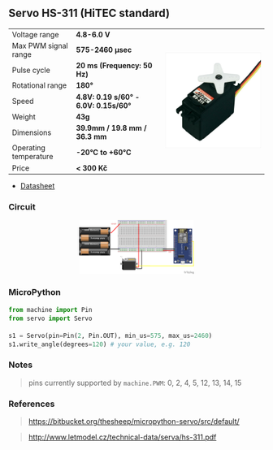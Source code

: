 ## Servo HS-311 (HiTEC standard)

<table border="0" width="100%"><tr><td width="25%">Voltage range</td><td width="35%"><b>4.8-6.0 V</b></td>
<td rowspan=9 width="40%" align="right"><img src="../../.img/servo_hs311.jpg" width="200px" /></td></tr>
<tr><td>Max PWM signal range</td><td><b>575-2460 &microsec</b></td></tr>
<tr><td>Pulse cycle</td><td><b>20 ms (Frequency: 50 Hz)</b></td></tr>
<tr><td>Rotational range</td><td><b>180°</b></td></tr>
<tr><td>Speed</td><td><b>4.8V: 0.19 s/60° - 6.0V: 0.15s/60°</b></td></tr>
<tr><td>Weight</td><td><b>43g</b></td></tr>
<tr><td>Dimensions</td><td><b>39.9mm / 19.8 mm / 36.3 mm</b></td></tr>
<tr><td>Operating temperature</td><td><b>-20°C to +60°C</b></td></tr>
<tr><td>Price</td><td><b>< 300 Kč</b></td></tr></table>

* [Datasheet](./datasheet.pdf)

### Circuit
<p align="center"><img src="../../.img/servo_circuit_bb.png" width="45%" /></p>

### MicroPython

```python
from machine import Pin
from servo import Servo

s1 = Servo(pin=Pin(2, Pin.OUT), min_us=575, max_us=2460)
s1.write_angle(degrees=120) # your value, e.g. 120
```

### Notes
> pins currently supported by `machine.PWM`: 0, 2, 4, 5, 12, 13, 14, 15

### References
> https://bitbucket.org/thesheep/micropython-servo/src/default/

> http://www.letmodel.cz/technical-data/serva/hs-311.pdf